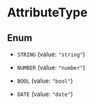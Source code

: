 

# AttributeType

## Enum


* `STRING` (value: `"string"`)

* `NUMBER` (value: `"number"`)

* `BOOL` (value: `"bool"`)

* `DATE` (value: `"date"`)




